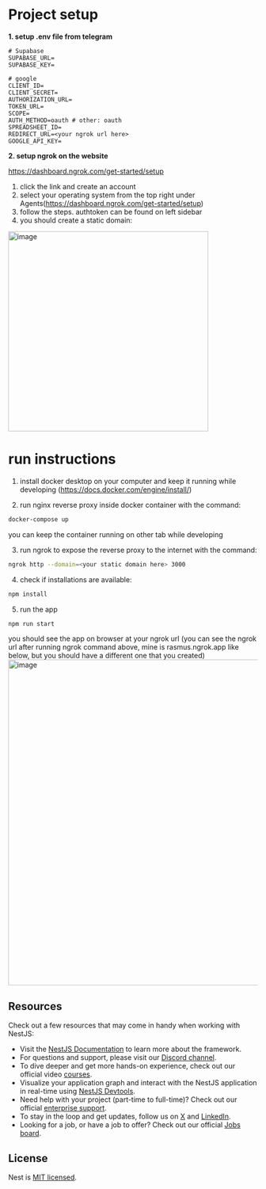 # Project setup
**1. setup .env file from telegram**
```
# Supabase
SUPABASE_URL=
SUPABASE_KEY=

# google
CLIENT_ID=
CLIENT_SECRET=
AUTHORIZATION_URL=
TOKEN_URL=
SCOPE=
AUTH_METHOD=oauth # other: oauth
SPREADSHEET_ID=
REDIRECT_URL=<your ngrok url here>
GOOGLE_API_KEY=
```
**2. setup ngrok on the website**

  https://dashboard.ngrok.com/get-started/setup
  1. click the link and create an account
  2. select your operating system from the top right under Agents(https://dashboard.ngrok.com/get-started/setup)
  3. follow the steps. authtoken can be found on left sidebar
  4. you should create a static domain:
  <img width="404" alt="image" src="https://github.com/user-attachments/assets/994bcebf-a3e3-44fc-b0fc-f204d536dba4">

# run instructions
1. install docker desktop on your computer and keep it running while developing (https://docs.docker.com/engine/install/)

3. run nginx reverse proxy inside docker container with the command:
```bash
docker-compose up
```
you can keep the container running on other tab while developing

3. run ngrok to expose the reverse proxy to the internet with the command:
```bash
ngrok http --domain=<your static domain here> 3000
```

4. check if installations are available:
```bash
npm install
```

5. run the app
```bash
npm run start
```
you should see the app on browser at your ngrok url
(you can see the ngrok url after running ngrok command above, mine is rasmus.ngrok.app like below, but you should have a different one that you created)
<img width="658" alt="image" src="https://github.com/user-attachments/assets/8ed33e1c-a29a-4635-b4c4-6eef895141da">

## Resources

Check out a few resources that may come in handy when working with NestJS:

- Visit the [NestJS Documentation](https://docs.nestjs.com) to learn more about the framework.
- For questions and support, please visit our [Discord channel](https://discord.gg/G7Qnnhy).
- To dive deeper and get more hands-on experience, check out our official video [courses](https://courses.nestjs.com/).
- Visualize your application graph and interact with the NestJS application in real-time using [NestJS Devtools](https://devtools.nestjs.com).
- Need help with your project (part-time to full-time)? Check out our official [enterprise support](https://enterprise.nestjs.com).
- To stay in the loop and get updates, follow us on [X](https://x.com/nestframework) and [LinkedIn](https://linkedin.com/company/nestjs).
- Looking for a job, or have a job to offer? Check out our official [Jobs board](https://jobs.nestjs.com).


## License

Nest is [MIT licensed](https://github.com/nestjs/nest/blob/master/LICENSE).
